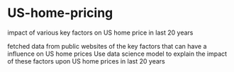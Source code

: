 # US-home-pricing
impact of various key factors on US home price in last 20 years

fetched data from public websites of the key factors that can have a influence on US home prices
Use data science model to explain the impact of these factors upon US home prices in last 20 years
